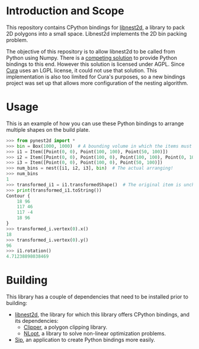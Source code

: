 Introduction and Scope
====
This repository contains CPython bindings for [libnest2d](https://github.com/tamasmeszaros/libnest2d), a library to pack 2D polygons into a small space. Libnest2d implements the 2D bin packing problem.

The objective of this repository is to allow libnest2d to be called from Python using Numpy. There is a [competing solution](https://github.com/markfink/nest2D) to provide Python bindings to this end. However this solution is licensed under AGPL. Since [Cura](https://github.com/Ultimaker/Cura) uses an LGPL license, it could not use that solution. This implementation is also too limited for Cura's purposes, so a new bindings project was set up that allows more configuration of the nesting algorithm.

Usage
====
This is an example of how you can use these Python bindings to arrange multiple shapes on the build plate.

```python
>>> from pynest2d import *
>>> bin = Box(1000, 1000)  # A bounding volume in which the items must be arranged, a 1000x1000 square centered around 0.
>>> i1 = Item([Point(0, 0), Point(100, 100), Point(50, 100)])                # Long thin triangle.
>>> i2 = Item([Point(0, 0), Point(100, 0), Point(100, 100), Point(0, 100)])  # Square.
>>> i3 = Item([Point(0, 0), Point(100, 0), Point(50, 100)])                  # Equilateral triangle.
>>> num_bins = nest([i1, i2, i3], bin)  # The actual arranging!
>>> num_bins
1
>>> transformed_i1 = i1.transformedShape()  # The original item is unchanged, but the transformed shape is.
>>> print(transformed_i1.toString())
Contour {
    18 96
    117 46
    117 -4
    18 96
}
>>> transformed_i.vertex(0).x()
18
>>> transformed_i.vertex(0).y()
96
>>> i1.rotation()
4.71238898038469
```

Building
====
This library has a couple of dependencies that need to be installed prior to building:
* [libnest2d](https://github.com/tamasmeszaros/libnest2d), the library for which this library offers CPython bindings, and its dependencies:
  * [Clipper](http://www.angusj.com/delphi/clipper.php), a polygon clipping library.
  * [NLopt](https://nlopt.readthedocs.io/en/latest/), a library to solve non-linear optimization problems.
* [Sip](https://www.riverbankcomputing.com/software/sip/download), an application to create Python bindings more easily.
